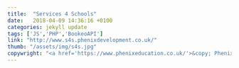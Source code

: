 ```yaml
---
title:  "Services 4 Schools"
date:   2018-04-09 14:36:16 +0100
categories: jekyll update
tags: ['JS','PHP','BookeoAPI']
link: "http://www.s4s.phenixdevelopment.co.uk/"
thumb: "/assets/img/s4s.jpg"
copywright: "<a href='https://www.phenixeducation.co.uk/'>&copy; Phenix Digital Ltd</a>"
---
```


